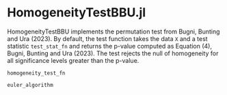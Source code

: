 # HomogeneityTestBBU.jl

HomogeneityTestBBU implements the permutation test from Bugni, Bunting and Ura (2023). By default, the test function takes the data ```X``` and a test statistic ```test_stat_fn``` and returns the p-value computed as Equation (4), Bugni, Bunting and Ura (2023). The test rejects the null of homogeneity for all significance levels greater than the p-value.

```@docs
homogeneity_test_fn
```

```@docs
euler_algorithm
```